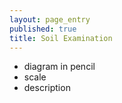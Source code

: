 ```yaml
---
layout: page_entry
published: true
title: Soil Examination
---
```


<!-- ## Soil Examination -->

* diagram in pencil
* scale
* description